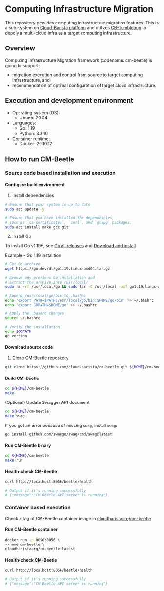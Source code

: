 # Computing Infrastructure Migration

This repository provides computing infrastructure migration features.
This is a sub-system on [Cloud-Barista platform](https://github.com/cloud-barista/docs)
and utilizes [CB-Tumblebug](https://github.com/cloud-barista/cb-tumblebug)
to depoly a multi-cloud infra as a target computing infrastructure.


## Overview

Computing Infrastructure Migration framework (codename: cm-beetle) is going to support:
- migration execution and control from source to target computing infrastructure, and
- recommendation of optimal configuration of target cloud infrastructure.


## Execution and development environment

- Operating system (OS): 
    - Ubuntu 20.04
- Languages: 
    - Go: 1.19
    - Python: 3.8.10
- Container runtime:
    - Docker: 20.10.12


## How to run CM-Beetle

### Source code based installation and execution

#### Configure build environment

1. Install dependencies

```bash
# Ensure that your system is up to date
sudo apt update -y

# Ensure that you have installed the dependencies, 
# such as `ca-certificates`, `curl`, and `gnupg` packages.
sudo apt install make gcc git
```
2. Install Go

To install Go v1.19+, see [Go all releases](https://golang.org/dl/) and [Download and install](https://go.dev/doc/install)

Example - Go 1.19 installtion 

```bash
# Get Go archive
wget https://go.dev/dl/go1.19.linux-amd64.tar.gz

# Remove any previous Go installation and
# Extract the archive into /usr/local/
sudo rm -rf /usr/local/go && sudo tar -C /usr/local -xzf go1.19.linux-amd64.tar.gz

# Append /usr/local/go/bin to .bashrc
echo 'export PATH=$PATH:/usr/local/go/bin:$HOME/go/bin' >> ~/.bashrc
echo 'export GOPATH=$HOME/go' >> ~/.bashrc

# Apply the .bashrc changes
source ~/.bashrc

# Verify the installation
echo $GOPATH
go version
```

#### Download source code

1. Clone CM-Beetle repository

```bash
git clone https://github.com/cloud-barista/cm-beetle.git ${HOME}/cm-beetle
```

#### Build CM-Beetle

```bash
cd ${HOME}/cm-beetle
make
```

(Optional) Update Swagger API document
```bash
cd ${HOME}/cm-beetle
make swag
```

If you got an error because of missing `swag`, install `swag`:
```bash
go install github.com/swaggo/swag/cmd/swag@latest
```

#### Run CM-Beetle binary

```bash
cd ${HOME}/cm-beetle
make run
```

#### Health-check CM-Beetle

```bash
curl http://localhost:8056/beetle/health

# Output if it's running successfully
# {"message":"CM-Beetle API server is running"}
```


### Container based execution

Check a tag of CM-Beetle container image in [cloudbaristaorg/cm-beetle](https://hub.docker.com/r/cloudbaristaorg/cm-beetle/tags)

#### Run CM-Beetle container

```bash
docker run -p 8056:8056 \
--name cm-beetle \
cloudbaristaorg/cm-beetle:latest
```

#### Health-check CM-Beetle
```bash
curl http://localhost:8056/beetle/health

# Output if it's running successfully
# {"message":"CM-Beetle API server is running"}
```
